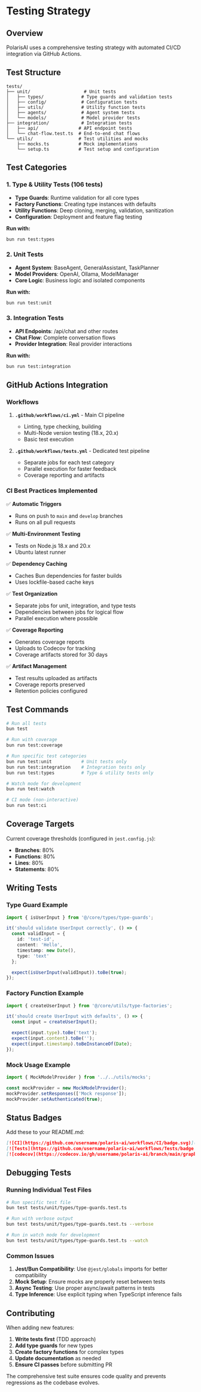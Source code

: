 # Testing Strategy

## Overview

PolarisAI uses a comprehensive testing strategy with automated CI/CD integration via GitHub Actions.

## Test Structure

```
tests/
├── unit/                    # Unit tests
│   ├── types/              # Type guards and validation tests
│   ├── config/             # Configuration tests
│   ├── utils/              # Utility function tests
│   ├── agents/             # Agent system tests
│   └── models/             # Model provider tests
├── integration/            # Integration tests
│   ├── api/               # API endpoint tests
│   └── chat-flow.test.ts  # End-to-end chat flows
└── utils/                 # Test utilities and mocks
    ├── mocks.ts           # Mock implementations
    └── setup.ts           # Test setup and configuration
```

## Test Categories

### 1. **Type & Utility Tests** (106 tests)
- **Type Guards**: Runtime validation for all core types
- **Factory Functions**: Creating type instances with defaults
- **Utility Functions**: Deep cloning, merging, validation, sanitization
- **Configuration**: Deployment and feature flag testing

**Run with:**
```bash
bun run test:types
```

### 2. **Unit Tests**
- **Agent System**: BaseAgent, GeneralAssistant, TaskPlanner
- **Model Providers**: OpenAI, Ollama, ModelManager
- **Core Logic**: Business logic and isolated components

**Run with:**
```bash
bun run test:unit
```

### 3. **Integration Tests**
- **API Endpoints**: /api/chat and other routes
- **Chat Flow**: Complete conversation flows
- **Provider Integration**: Real provider interactions

**Run with:**
```bash
bun run test:integration
```

## GitHub Actions Integration

### Workflows

1. **`.github/workflows/ci.yml`** - Main CI pipeline
   - Linting, type checking, building
   - Multi-Node version testing (18.x, 20.x)
   - Basic test execution

2. **`.github/workflows/tests.yml`** - Dedicated test pipeline
   - Separate jobs for each test category
   - Parallel execution for faster feedback
   - Coverage reporting and artifacts

### CI Best Practices Implemented

✅ **Automatic Triggers**
- Runs on push to `main` and `develop` branches
- Runs on all pull requests

✅ **Multi-Environment Testing**
- Tests on Node.js 18.x and 20.x
- Ubuntu latest runner

✅ **Dependency Caching**
- Caches Bun dependencies for faster builds
- Uses lockfile-based cache keys

✅ **Test Organization**
- Separate jobs for unit, integration, and type tests
- Dependencies between jobs for logical flow
- Parallel execution where possible

✅ **Coverage Reporting**
- Generates coverage reports
- Uploads to Codecov for tracking
- Coverage artifacts stored for 30 days

✅ **Artifact Management**
- Test results uploaded as artifacts
- Coverage reports preserved
- Retention policies configured

## Test Commands

```bash
# Run all tests
bun test

# Run with coverage
bun run test:coverage

# Run specific test categories
bun run test:unit           # Unit tests only
bun run test:integration    # Integration tests only
bun run test:types          # Type & utility tests only

# Watch mode for development
bun run test:watch

# CI mode (non-interactive)
bun run test:ci
```

## Coverage Targets

Current coverage thresholds (configured in `jest.config.js`):
- **Branches**: 80%
- **Functions**: 80%
- **Lines**: 80%
- **Statements**: 80%

## Writing Tests

### Type Guard Example
```typescript
import { isUserInput } from '@/core/types/type-guards';

it('should validate UserInput correctly', () => {
  const validInput = {
    id: 'test-id',
    content: 'Hello',
    timestamp: new Date(),
    type: 'text'
  };

  expect(isUserInput(validInput)).toBe(true);
});
```

### Factory Function Example
```typescript
import { createUserInput } from '@/core/utils/type-factories';

it('should create UserInput with defaults', () => {
  const input = createUserInput();

  expect(input.type).toBe('text');
  expect(input.content).toBe('');
  expect(input.timestamp).toBeInstanceOf(Date);
});
```

### Mock Usage Example
```typescript
import { MockModelProvider } from '../../utils/mocks';

const mockProvider = new MockModelProvider();
mockProvider.setResponses(['Mock response']);
mockProvider.setAuthenticated(true);
```

## Status Badges

Add these to your README.md:

```markdown
[![CI](https://github.com/username/polaris-ai/workflows/CI/badge.svg)](https://github.com/username/polaris-ai/actions)
[![Tests](https://github.com/username/polaris-ai/workflows/Tests/badge.svg)](https://github.com/username/polaris-ai/actions)
[![codecov](https://codecov.io/gh/username/polaris-ai/branch/main/graph/badge.svg)](https://codecov.io/gh/username/polaris-ai)
```

## Debugging Tests

### Running Individual Test Files
```bash
# Run specific test file
bun test tests/unit/types/type-guards.test.ts

# Run with verbose output
bun test tests/unit/types/type-guards.test.ts --verbose

# Run in watch mode for development
bun test tests/unit/types/type-guards.test.ts --watch
```

### Common Issues

1. **Jest/Bun Compatibility**: Use `@jest/globals` imports for better compatibility
2. **Mock Setup**: Ensure mocks are properly reset between tests
3. **Async Testing**: Use proper async/await patterns in tests
4. **Type Inference**: Use explicit typing when TypeScript inference fails

## Contributing

When adding new features:

1. **Write tests first** (TDD approach)
2. **Add type guards** for new types
3. **Create factory functions** for complex types
4. **Update documentation** as needed
5. **Ensure CI passes** before submitting PR

The comprehensive test suite ensures code quality and prevents regressions as the codebase evolves.
